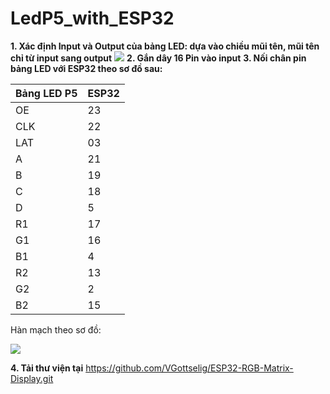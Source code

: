 # LedP5_with_ESP32 

**1. Xác định Input và Output của bảng LED: dựa vào chiều mũi tên, mũi tên chỉ từ input sang output** 
<img src="https://i.imgur.com/cagovdg.png">
**2. Gắn dây 16 Pin vào input**
**3. Nối chân pin bảng LED với ESP32 theo sơ đồ sau:**

|Bảng LED P5 | ESP32|
|---------|------|
|OE|23|
|CLK|22|
|LAT|03|
|A|21|
|B|19|
|C|18|
|D|5|
|R1|17|
|G1|16|
|B1|4|
|R2|13|
|G2|2|
|B2|15|

Hàn mạch theo sơ đồ: 

<img src="https://i.imgur.com/qFTazNE.png"> 

**4. Tải thư viện tại** https://github.com/VGottselig/ESP32-RGB-Matrix-Display.git
